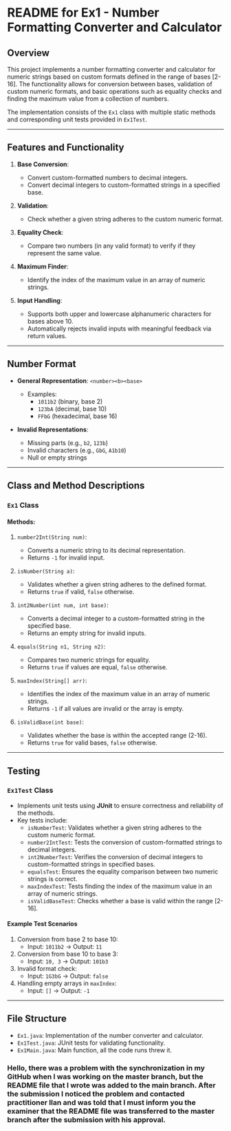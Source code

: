 # README for Ex1 - Number Formatting Converter and Calculator

## Overview
This project implements a number formatting converter and calculator for numeric strings based on custom formats defined in the range of bases [2-16]. The functionality allows for conversion between bases, validation of custom numeric formats, and basic operations such as equality checks and finding the maximum value from a collection of numbers.

The implementation consists of the `Ex1` class with multiple static methods and corresponding unit tests provided in `Ex1Test`.

---

## Features and Functionality
1. **Base Conversion**:
    - Convert custom-formatted numbers to decimal integers.
    - Convert decimal integers to custom-formatted strings in a specified base.

2. **Validation**:
    - Check whether a given string adheres to the custom numeric format.

3. **Equality Check**:
    - Compare two numbers (in any valid format) to verify if they represent the same value.

4. **Maximum Finder**:
    - Identify the index of the maximum value in an array of numeric strings.

5. **Input Handling**:
    - Supports both upper and lowercase alphanumeric characters for bases above 10.
    - Automatically rejects invalid inputs with meaningful feedback via return values.

---

## Number Format
- **General Representation**: `<number><b><base>`
    - Examples:
      - `1011b2` (binary, base 2)
      - `123bA` (decimal, base 10)
      - `FFbG` (hexadecimal, base 16)

- **Invalid Representations**:
    - Missing parts (e.g., `b2`, `123b`)
    - Invalid characters (e.g., `GbG`, `A1b10`)
    - Null or empty strings

---

## Class and Method Descriptions
### `Ex1` Class
#### **Methods:**
1. `number2Int(String num)`:
   - Converts a numeric string to its decimal representation.
   - Returns `-1` for invalid input.

2. `isNumber(String a)`:
   - Validates whether a given string adheres to the defined format.
   - Returns `true` if valid, `false` otherwise.

3. `int2Number(int num, int base)`:
   - Converts a decimal integer to a custom-formatted string in the specified base.
   - Returns an empty string for invalid inputs.

4. `equals(String n1, String n2)`:
   - Compares two numeric strings for equality.
   - Returns `true` if values are equal, `false` otherwise.

5. `maxIndex(String[] arr)`:
   - Identifies the index of the maximum value in an array of numeric strings.
   - Returns `-1` if all values are invalid or the array is empty.

6. `isValidBase(int base)`:
   - Validates whether the base is within the accepted range (2-16).
   - Returns `true` for valid bases, `false` otherwise.

---

## Testing
### `Ex1Test` Class
- Implements unit tests using **JUnit** to ensure correctness and reliability of the methods.
- Key tests include:
  - `isNumberTest`: Validates whether a given string adheres to the custom numeric format.
  - `number2IntTest`: Tests the conversion of custom-formatted strings to decimal integers.
  - `int2NumberTest`: Verifies the conversion of decimal integers to custom-formatted strings in specified bases.
  - `equalsTest`: Ensures the equality comparison between two numeric strings is correct.
  - `maxIndexTest`: Tests finding the index of the maximum value in an array of numeric strings.
  - `isValidBaseTest`: Checks whether a base is valid within the range [2-16].

#### Example Test Scenarios
1. Conversion from base 2 to base 10:
    - Input: `1011b2` -> Output: `11`
2. Conversion from base 10 to base 3:
    - Input: `10, 3` -> Output: `101b3`
3. Invalid format check:
    - Input: `1G3bG` -> Output: `false`
4. Handling empty arrays in `maxIndex`:
    - Input: `[]` -> Output: `-1`
---

## File Structure
- `Ex1.java`: Implementation of the number converter and calculator.
- `Ex1Test.java`: JUnit tests for validating functionality.
- `Ex1Main.java`: Main function, all the code runs threw it.

### Hello, there was a problem with the synchronization in my GitHub when I was working on the master branch, but the README file that I wrote was added to the main branch. After the submission I noticed the problem and contacted practitioner Ilan and was told that I must inform you the examiner that the README file was transferred to the master branch after the submission with his approval.
